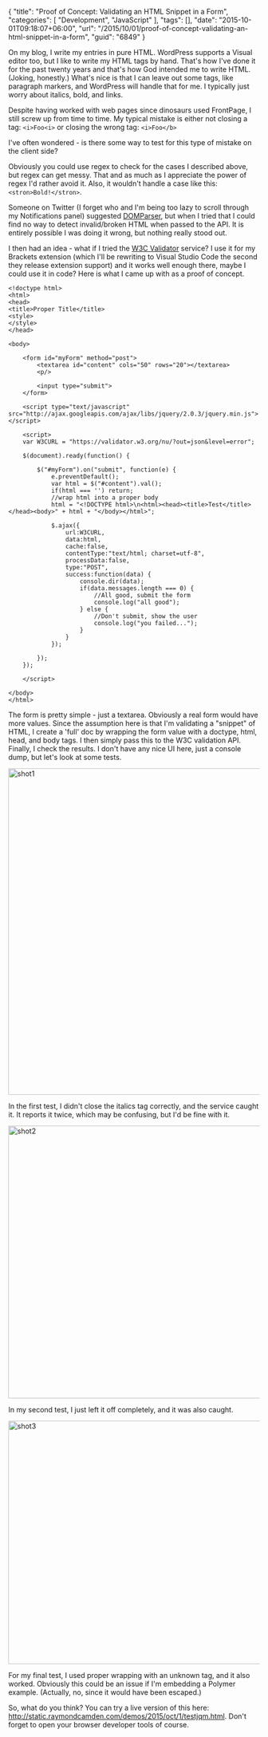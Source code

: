 {
	"title": "Proof of Concept: Validating an HTML Snippet in a Form",
	"categories": [
		"Development",
		"JavaScript"
	],
	"tags": [],
	"date": "2015-10-01T09:18:07+06:00",
	"url": "/2015/10/01/proof-of-concept-validating-an-html-snippet-in-a-form",
	"guid": "6849"
}

On my blog, I write my entries in pure HTML. WordPress supports a Visual editor too, but I like to write my HTML tags by hand. That's how I've done it for the past twenty years and that's how God intended me to write HTML. (Joking, honestly.) What's nice is that I can leave out some tags, like paragraph markers, and WordPress will handle that for me. I typically just worry about italics, bold, and links.

Despite having worked with web pages since dinosaurs used FrontPage, I still screw up from time to time. My typical mistake is either not closing a tag: <code>&lt;i&gt;Foo&lt;i&gt;</code> or closing the wrong tag: <code>&lt;i&gt;Foo&lt;/b&gt;</code> 

I've often wondered - is there some way to test for this type of mistake on the client side?

<!--more-->

Obviously you could use regex to check for the cases I described above, but regex can get messy. That and as much as I appreciate the power of regex I'd rather avoid it. Also, it wouldn't handle a case like this: <code>&lt;stron&gt;Bold!&lt;/stron&gt;</code>. 

Someone on Twitter (I forget who and I'm being too lazy to scroll through my Notifications panel) suggested <a href="https://developer.mozilla.org/en-US/docs/Web/API/DOMParser">DOMParser</a>, but when I tried that I could find no way to detect invalid/broken HTML when passed to the API. It is entirely possible I was doing it wrong, but nothing really stood out.

I then had an idea - what if I tried the <a href="https://validator.w3.org/">W3C Validator</a> service? I use it for my Brackets extension (which I'll be rewriting to Visual Studio Code the second they release extension support) and it works well enough there, maybe I could use it in code? Here is what I came up with as a proof of concept.

<pre><code class="language-javascript">&lt;!doctype html&gt;
&lt;html&gt;
&lt;head&gt;
&lt;title&gt;Proper Title&lt;/title&gt;
&lt;style&gt;
&lt;/style&gt;
&lt;/head&gt;
    
&lt;body&gt;
	
	&lt;form id=&quot;myForm&quot; method=&quot;post&quot;&gt;
		&lt;textarea id=&quot;content&quot; cols=&quot;50&quot; rows=&quot;20&quot;&gt;&lt;/textarea&gt;
		&lt;p/&gt;

        &lt;input type=&quot;submit&quot;&gt;
	&lt;/form&gt;

	&lt;script type=&quot;text/javascript&quot; src=&quot;http://ajax.googleapis.com/ajax/libs/jquery/2.0.3/jquery.min.js&quot;&gt;&lt;/script&gt;
	
	&lt;script&gt;
	var W3CURL = &quot;https://validator.w3.org/nu/?out=json&amp;level=error&quot;;

	$(document).ready(function() {
		
		$(&quot;#myForm&quot;).on(&quot;submit&quot;, function(e) {
			e.preventDefault();
			var html = $(&quot;#content&quot;).val();
			if(html === '') return;
			//wrap html into a proper body
			html = &quot;&lt;!DOCTYPE html&gt;\n&lt;html&gt;&lt;head&gt;&lt;title&gt;Test&lt;/title&gt;&lt;/head&gt;&lt;body&gt;&quot; + html + &quot;&lt;/body&gt;&lt;/html&gt;&quot;;
      
			$.ajax({
				url:W3CURL,
				data:html,
				cache:false,
				contentType:"text/html; charset=utf-8",
				processData:false,
				type:"POST",
				success:function(data) {
					console.dir(data);
					if(data.messages.length === 0) {
						//All good, submit the form
						console.log("all good");	
					} else {
						//Don't submit, show the user
						console.log("you failed...");	
					}
				}
			});
			
		});
	});
		
	&lt;/script&gt;

&lt;/body&gt;
&lt;/html&gt;</code></pre>

The form is pretty simple - just a textarea. Obviously a real form would have more values. Since the assumption here is that I'm validating a "snippet" of HTML, I create a 'full' doc by wrapping the form value with a doctype, html, head, and body tags. I then simply pass this to the W3C validation API. Finally, I check the results. I don't have any nice UI here, just a console dump, but let's look at some tests.

<img src="http://www.raymondcamden.com/wp-content/uploads/2015/10/shot1.png" alt="shot1" width="566" height="655" class="aligncenter size-full wp-image-6850 imgborder" />

In the first test, I didn't close the italics tag correctly, and the service caught it. It reports it twice, which may be confusing, but I'd be fine with it.

<img src="http://www.raymondcamden.com/wp-content/uploads/2015/10/shot2.png" alt="shot2" width="559" height="547" class="aligncenter size-full wp-image-6851 imgborder" />

In my second test, I just left it off completely, and it was also caught.

<img src="http://www.raymondcamden.com/wp-content/uploads/2015/10/shot3.png" alt="shot3" width="608" height="488" class="aligncenter size-full wp-image-6852 imgborder" />

For my final test, I used proper wrapping with an unknown tag, and it also worked. Obviously this could be an issue if I'm embedding a Polymer example. (Actually, no, since it would have been escaped.)

So, what do you think? You can try a live version of this here: <a href="http://static.raymondcamden.com/demos/2015/oct/1/testjqm.html">http://static.raymondcamden.com/demos/2015/oct/1/testjqm.html</a>. Don't forget to open your browser developer tools of course.


